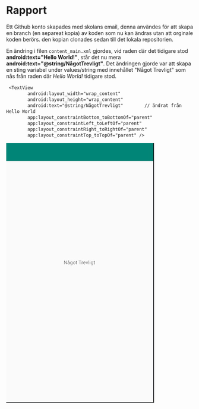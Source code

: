 # Rapport

Ett Github konto skapades med skolans email, denna användes för att skapa en branch (en separeat kopia) av koden som
nu kan ändras utan att orginale koden berörs. den kopian clonades sedan till det lokala repositorien.

En ändring i filen `content_main.xml` gjordes, vid raden där det tidigare stod __android:text="Hello World!"__, står det nu mera __android:text="@string/NågotTrevligt"__.
Det ändringen gjorde var att skapa en sting variabel under values/string med innehållet "Något Trevligt" som nås från raden där *Hello World!* tidigare stod.



```
 <TextView
        android:layout_width="wrap_content"
        android:layout_height="wrap_content"
        android:text="@string/NågotTrevligt"        // ändrat från Hello World
        app:layout_constraintBottom_toBottomOf="parent"
        app:layout_constraintLeft_toLeftOf="parent"
        app:layout_constraintRight_toRightOf="parent"
        app:layout_constraintTop_toTopOf="parent" />
```

![](labbrapport1.jpg)


